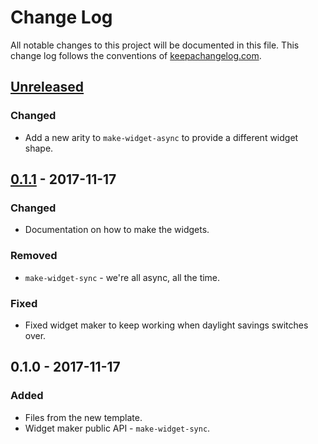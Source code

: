 # Change Log
All notable changes to this project will be documented in this file. This change log follows the conventions of [keepachangelog.com](http://keepachangelog.com/).

## [Unreleased]
### Changed
- Add a new arity to `make-widget-async` to provide a different widget shape.

## [0.1.1] - 2017-11-17
### Changed
- Documentation on how to make the widgets.

### Removed
- `make-widget-sync` - we're all async, all the time.

### Fixed
- Fixed widget maker to keep working when daylight savings switches over.

## 0.1.0 - 2017-11-17
### Added
- Files from the new template.
- Widget maker public API - `make-widget-sync`.

[Unreleased]: https://github.com/your-name/bsts/compare/0.1.1...HEAD
[0.1.1]: https://github.com/your-name/bsts/compare/0.1.0...0.1.1
